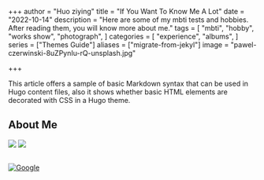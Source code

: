 +++
author = "Huo ziying"
title = "If You Want To Know Me A Lot"
date = "2022-10-14"
description = "Here are some of my mbti tests and hobbies. After reading them, you will know more about me."
tags = [
    "mbti",
    "hobby",
    "works show",
    "photograph",
]
categories = [
    "experience",
    "albums",
]
series = ["Themes Guide"]
aliases = ["migrate-from-jekyl"]
image = "pawel-czerwinski-8uZPynIu-rQ-unsplash.jpg"

+++

This article offers a sample of basic Markdown syntax that can be used in Hugo content files, also it shows whether basic HTML elements are decorated with CSS in a Hugo theme.
<!--more-->

## About Me

<!--Here are the results of my personality test. You can define me by my Jungian figure and results-->

![](C:\Users\Hydra\Desktop\enfj.jpg)
![](C:\Users\Hydra\Desktop\微信图片_20221014143020.png)

## 

[![Google](https://www.google.com/images/branding/googlelogo/1x/googlelogo_light_color_272x92dp.png)](https://google.com)